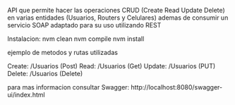 API que permite hacer las operaciones CRUD (Create Read Update Delete)
en varias entidades (Usuarios, Routers y Celulares)
ademas de consumir un servicio SOAP adaptado para su uso utilizando REST

Instalacion:
nvm clean
nvm compile
nvm install

ejemplo de metodos y rutas utilizadas

Create: /Usuarios (Post)
Read: /Usuarios (Get)
Update: /Usuarios (PUT)
Delete: /Usuarios (Delete)

para mas informacion consultar Swagger: 
http://localhost:8080/swagger-ui/index.html
